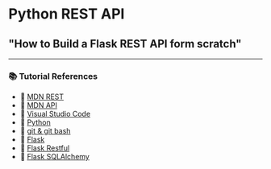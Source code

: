 # Python REST API 
## "How to Build a Flask REST API form scratch" 
---

### 📚 Tutorial References

- 🔗 [MDN REST](https://developer.mozilla.org/en-US/docs/Glossary/REST)
- 🔗 [MDN API](https://developer.mozilla.org/en-US/docs/Glossary/API)
- 🔗 [Visual Studio Code](https://code.visualstudio.com/)
- 🔗 [Python](https://www.python.org/)
- 🔗 [git & git bash](https://www.git-scm.com/downloads)
- 🔗 [Flask](https://flask.palletsprojects.com/en/3.0.x/)
- 🔗 [Flask Restful](https://flask-restful.readthedocs.io/en/latest/)
- 🔗 [Flask SQLAlchemy](https://flask-sqlalchemy.palletsprojects.com/en/3.1.x/)
